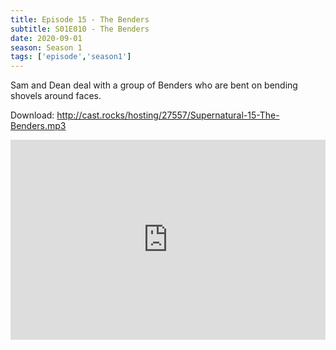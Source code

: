 ```yaml
---
title: Episode 15 - The Benders
subtitle: S01E010 - The Benders
date: 2020-09-01
season: Season 1
tags: ['episode','season1']
---
```


Sam and Dean deal with a group of Benders who are bent on bending shovels around faces. 

Download: <a href="http://cast.rocks/hosting/27557/Supernatural-15-The-Benders.mp3" Alt="Episode 15 - The Benders">http://cast.rocks/hosting/27557/Supernatural-15-The-Benders.mp3</a>

<iframe src="https://cast.rocks/player/27557/Supernatural-15-The-Benders.mp3?episodeTitle=Episode%2015%20-%20The%20Benders&podcastTitle=Couple%20of%20Idjits&episodeDate=September%201st%2C%202020&imageURL=https%3A%2F%2Fcast.rocks%2Fhosting%2F27557%2Ffeeds%2FCAURZ.jpg" style="border: none; min-height: 265px; max-height: 320px; max-width: 558px; min-width: 270px; width: 100%; height: 100%;" scrollbars="no"></iframe>
